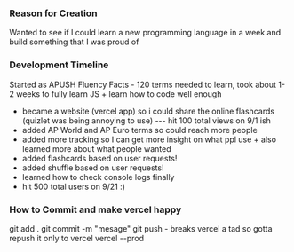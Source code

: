 ### Reason for Creation
Wanted to see if I could learn a new programming language in a week and build something that I was proud of

### Development Timeline
Started as APUSH Fluency Facts - 120 terms needed to learn, took about 1-2 weeks to fully learn JS + learn how to code well enough
- became a website (vercel app) so i could share the online flashcards (quizlet was being annoying to use)  --- hit 100 total views on 9/1 ish
- added AP World and AP Euro terms so could reach more people
- added more tracking so I can get more insight on what ppl use + also learned more about what people wanted
- added flashcards based on user requests!
- added shuffle based on user requests!
- learned how to check console logs finally
- hit 500 total users on 9/21 :)




### How to Commit and make vercel happy
git add .
git commit -m "mesage"
git push  - breaks vercel a tad so gotta repush it only to vercel
vercel --prod 